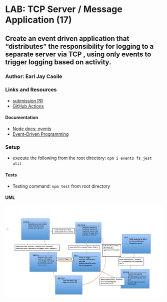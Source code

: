 # LAB: TCP Server / Message Application (17)

## Create an event driven application that “distributes” the responsibility for logging to a separate server via TCP , using only events to trigger logging based on activity.

### Author: Earl Jay Caoile

### Links and Resources

- [submission PR](https://github.com/js-401n15-eoc/lab-17/pull/1)
- [GitHub Actions](https://github.com/js-401n15-eoc/lab-17/actions)

#### Documentation

- [Node docs: events](https://nodejs.org/api/events.html)
- [Event-Driven Programming](https://alligator.io/nodejs/event-driven-programming/)

### Setup

- execute the following from the root directory: `npm i events fs jest util`

#### Tests

- Testing command: `npm test` from root directory

#### UML

![UML Image](lab-17-UML.png "uml diagram")
